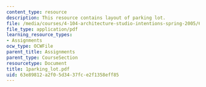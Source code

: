 ```yaml
---
content_type: resource
description: This resource contains layout of parking lot.
file: /media/courses/4-104-architecture-studio-intentions-spring-2005/63e89812a2f05d3437fce2f1358eff85_1parking_lot.pdf
file_type: application/pdf
learning_resource_types:
- Assignments
ocw_type: OCWFile
parent_title: Assignments
parent_type: CourseSection
resourcetype: Document
title: 1parking_lot.pdf
uid: 63e89812-a2f0-5d34-37fc-e2f1358eff85
---
```

